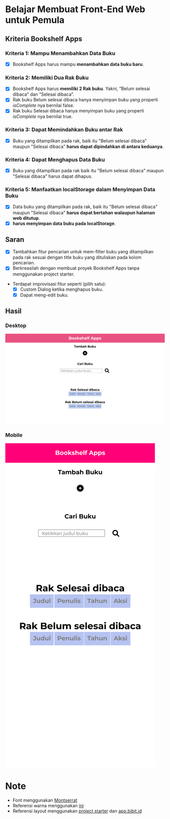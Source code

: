 # Belajar Membuat Front-End Web untuk Pemula

## Kriteria Bookshelf Apps
### Kriteria 1: Mampu Menambahkan Data Buku 
- [X] Bookshelf Apps harus mampu **menambahkan data buku baru**.

### Kriteria 2: Memiliki Dua Rak Buku
- [X] Bookshelf Apps harus **memiliki 2 Rak buku**. Yakni, “Belum selesai dibaca” dan “Selesai dibaca”.
- [X] Rak buku Belum selesai dibaca hanya menyimpan buku yang properti *isComplete* nya bernilai false.
- [X] Rak buku Selesai dibaca hanya menyimpan buku yang properti *isComplete* nya bernilai true.

### Kriteria 3: Dapat Memindahkan Buku antar Rak
- [X] Buku yang ditampilkan pada rak, baik itu "Belum selesai dibaca" maupun "Selesai dibaca" **harus dapat dipindahkan di antara keduanya**.

### Kriteria 4: Dapat Menghapus Data Buku
- [X] Buku yang ditampilkan pada rak baik itu "Belum selesai dibaca" maupun "Selesai dibaca" harus dapat dihapus.

### Kriteria 5: Manfaatkan localStorage dalam Menyimpan Data Buku
- [X] Data buku yang ditampilkan pada rak, baik itu "Belum selesai dibaca" maupun "Selesai dibaca" **harus dapat bertahan walaupun halaman web ditutup**.
- [X] **harus menyimpan data buku pada localStorage**.

## Saran
- [X] Tambahkan fitur pencarian untuk mem-filter buku yang ditampilkan pada rak sesuai dengan title buku yang dituliskan pada kolom pencarian.
- [X] Berkreasilah dengan membuat proyek Bookshelf Apps tanpa menggunakan project starter.
- Terdapat improvisasi fitur seperti (pilih satu):
  - [X] Custom Dialog ketika menghapus buku.
  - [X] Dapat meng-edit buku.

## Hasil
### Desktop
![Desktop](https://github.com/ahm4ddm/dicoding-bookshelf-apps/blob/main/desktop.png?raw=true)
### Mobile
![Mobile](https://github.com/ahm4ddm/dicoding-bookshelf-apps/blob/main/mobile.png?raw=true)
# Note
- Font menggunakan [Montserrat](https://fonts.google.com/specimen/Montserrat)
- Referensi warna menggunakan [ini](https://colorhunt.co/palette/e93b81f5abc9ffe5e2b6c9f0)
- Referensi layout menggunakan [project starter](https://github.com/dicodingacademy/a315-web-pemula-labs/raw/shared-files/bookshelf-apps.zip) dan  [app.bibit.id](https://app.bibit.id)